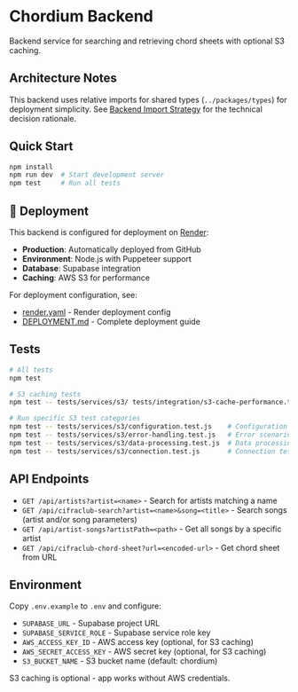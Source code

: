# Chordium Backend

Backend service for searching and retrieving chord sheets with optional S3 caching.

## Architecture Notes

This backend uses relative imports for shared types (`../packages/types`) for deployment simplicity. See [Backend Import Strategy](../docs/technical-decisions/backend-import-strategy.md) for the technical decision rationale.

## Quick Start

```bash
npm install
npm run dev  # Start development server
npm test     # Run all tests
```

## 🚀 Deployment

This backend is configured for deployment on [Render](https://render.com):

- **Production**: Automatically deployed from GitHub
- **Environment**: Node.js with Puppeteer support
- **Database**: Supabase integration
- **Caching**: AWS S3 for performance

For deployment configuration, see:

- [render.yaml](../render.yaml) - Render deployment config
- [DEPLOYMENT.md](../DEPLOYMENT.md) - Complete deployment guide

## Tests

```bash
# All tests
npm test

# S3 caching tests
npm test -- tests/services/s3/ tests/integration/s3-cache-performance.test.js tests/integration/s3-data-validation.test.js

# Run specific S3 test categories
npm test -- tests/services/s3/configuration.test.js    # Configuration & environment
npm test -- tests/services/s3/error-handling.test.js   # Error scenarios
npm test -- tests/services/s3/data-processing.test.js  # Data processing
npm test -- tests/services/s3/connection.test.js       # Connection testing
```

## API Endpoints

- `GET /api/artists?artist=<name>` - Search for artists matching a name
- `GET /api/cifraclub-search?artist=<name>&song=<title>` - Search songs (artist and/or song parameters)
- `GET /api/artist-songs?artistPath=<path>` - Get all songs by a specific artist
- `GET /api/cifraclub-chord-sheet?url=<encoded-url>` - Get chord sheet from URL

## Environment

Copy `.env.example` to `.env` and configure:

- `SUPABASE_URL` - Supabase project URL
- `SUPABASE_SERVICE_ROLE` - Supabase service role key
- `AWS_ACCESS_KEY_ID` - AWS access key (optional, for S3 caching)
- `AWS_SECRET_ACCESS_KEY` - AWS secret key (optional, for S3 caching)
- `S3_BUCKET_NAME` - S3 bucket name (default: chordium)

S3 caching is optional - app works without AWS credentials.
